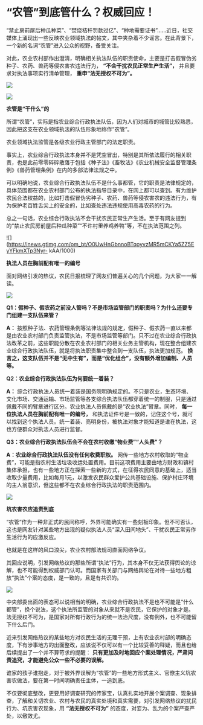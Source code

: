 # “农管”到底管什么？权威回应！

“禁止房前屋后种瓜种菜”、“焚烧秸秆罚款过亿”、“种地需要证书”……近日，社交媒体上涌现出一些反映农业领域执法的帖文，其中夹杂着不少谣言。在此背景下，一个新的名词“农管”进入公众的视野，备受关注。

对此，农业农村部作出澄清，明确相关执法队伍的职责使命，主要是打击假冒伪劣种子、农药、兽药等侵农害农违法行为， **“不会干扰农民正常生产生活”，**
并且要求对执法事项实行清单管理， **重申“法无授权不可为”。**

![](https://inews.gtimg.com/om_bt/OvN11oBPf4cw3YFSJ3w-y-9RclP9DQxmQ7SdtLp2NR2GsAA/1000)

![](https://inews.gtimg.com/news_bt/OtA27luM6ud4vy7HBFjAi4dT5f2XBeZlb9gSgWe2v55KEAA/1000)

**农管是“干什么”的**

所谓“农管”，实际是指农业综合行政执法队伍，因为人们对城市的城管比较熟悉，因此把这支在农业领域执法的队伍形象地称作“农管”。

农业领域执法监管是各级农业行政主管部门的法定职责。

事实上，农业综合行政执法本身并不是凭空冒出，特别是其所依法履行的相关职责，也是此前零零碎碎散落于包括《种子法》《畜牧法》《农业机械安全监督管理条例》《兽药管理条例》在内的多部法律法规之中。

可以明确地说，农业综合行政执法队伍不是什么事都管，它的职责是法律规定的，具体范围都在农业农村部门公布的执法指导目录中，在网上都可以查到。有为维护农民合法权益的，比如打击假冒伪劣种子、农药、兽药等侵农害农的违法行为，有为保护老百姓舌尖上的安全的，比如查处违法违规使用高毒农药的行为。

总之一句话，农业综合行政执法不会干扰农民正常生产生活。至于有网友提到的“禁止农民房前屋后种瓜种菜”“不许村里养鸡养鸭”等，不在执法范围之列。

![](https://inews.gtimg.com/om_bt/O0UwHnGbnnoBTqoyvzMR5mCKYa5ZZ5EyYFkmXTp3Nyr-
kAA/1000)

**执法人员在胸前配有唯一的编号**

面对网络引发的热议，农民日报梳理了网友们普遍关心的几个问题，为大家一一解读。

![](https://inews.gtimg.com/om_bt/Oun5RjOPx8879d5_rYlW7azA1_xgnEIhR9Zf_cHWG4KGIAA/1000)

**Q1：假种子、假农药之前没人管吗？不是市场监管部门的职责吗？为什么还要专门组建一支队伍来管？**

**A：**
按照种子法、农药管理条例等法律法规的规定，假种子、假农药一直以来都是由农业农村部门负责监管执法，不是市场监管等部门。只不过在农业综合行政执法改革之前，这些职能分散在农业农村部门的相关业务主管机构，现在整合组建农业综合行政执法队伍，就是将执法职责集中整合到一支队伍，执法更加规范。
**换言之，这支队伍并不是“无中生有”，而是“优化组合”，没有额外增加编制、人员等。**

**Q2：农业综合行政执法队伍为何要统一着装？**

**A：**
综合行政执法人员统一着装是国务院明确规定的。不只是农业，生态环境、文化市场、交通运输、市场监管等各支综合执法队伍都穿着统一的制服，只是通过佩戴不同的臂章进行区分。农业执法人员佩戴的是“农业执法”臂章。同时，
**每一位执法人员在胸前配有唯一的编号，**
和执法证件号是一致的，记住这个号，就可以找到这个执法人员。统一着装、亮明身份，被执法对象才能知道是谁在执法，这也方便群众对执法人员进行监督。

**Q3：农业综合行政执法队伍会不会在农村收缴“物业费”“人头费”？**

**A：农业综合行政执法队伍没有任何收费职权。**
网传一些地方农村收取的“物业费”，可能是指农村生活垃圾收运处置费用。目前这项费用主要由地方财政和镇村集体承担，也有一些地方正在探索一些新的方式，在征得农民同意的基础上，适当收取少量费用，比如每月1元，以激发农民群众爱护公共基础设施、保护村庄环境的主人翁意识，但这些都不在农业综合行政执法的职责范围内。

![](https://inews.gtimg.com/om_bt/Or5jdrjpfEwlvggSzvdl3QxcirtJO8rBCXowsnvHax3yIAA/1000)

**坑农害农应追责到底**

“农管”作为一种非正式的民间称呼，外界可能确实有一些刻板印象。但不可否认，这也是网友针对某些地方出现的疑似执法人员“深入田间地头”、干扰农民正常劳作生活行为的应激反应。

也就是在这样的风口浪尖，农业农村部法规司直面网络争议。

其回应说明，引发网络热议的那些所谓“执法”行为，其本身不仅无法获得舆论的谅解，也不可能得到权威部门认可。而国家有关部门与网络舆论在对待一些地方粗放“执法”个案的态度，是一致的，且是有共识的。

![](https://inews.gtimg.com/om_bt/OZNuXUF5XYLNff8Uv_TXnDkCnRStMoB4oUizU6RZ2Q6_oAA/1000)

中央部委出面的表态可以说相当的明确，农业综合行政执法不是也不可能是“什么都管”，换个说法，这个执法所监管的对象从来就不是农民，它保护的对象才是。法无授权不可为，是国家对所有行政行为的统一法治尺度，没有例外，也不可能留下什么后门。

近来引发网络热议的某些地方对农民生活的无理干预，上有农业农村部的明确态度，下有涉事地方的出面整改，应该说不仅可以有一个比较妥善的释疑，而且也给后续提出了一个并不算苛求的提醒：
**只有更加及时地回应个案处理情况，严肃问责追究，才能避免公众一些不必要的误解。**

谁家的孩子谁抱走，对于被外界误解为“农管”的一些地方形式主义、官僚主义坑农害农做法，要在第一时间明确责任主体，一追到底。

不仅要彻底整改，更要用好调查研究的传家宝，认真扎实地开展个案调查、现象排查，了解和关切农业、农村与农民的真实处境和真实需要，对引发网络热议的扰民行为、坑农害农现象，用
**“法无授权不可为”** 的态度，对妄为、乱为的个案严查严处，以儆效尤。

